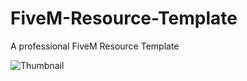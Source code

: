 # FiveM-Resource-Template
A professional FiveM Resource Template

![Thumbnail](https://i.imgur.com/CeJ9f7B.png)
